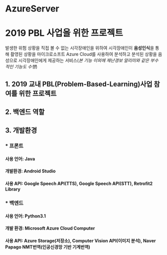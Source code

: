 # AzureServer
# 2019 PBL 사업을 위한 프로젝트
발생한 위험 상황을 직접 볼 수 없는 시각장애인을 위하여 시각장애인이 **음성인식**을 통해 촬영된 상황을 마이크로소프트 Azure Cloud를 사용하여 
분석하고 분석된 상황을 음성으로 시각장애인에게 제공하는 서비스(_본 기능 이외에 재난경보 알리미와 같은 부수적인 기능도 수행_)

## 1. 2019 교내 PBL(Problem-Based-Learning)사업 참여를 위한 프로젝트
## 2. 백엔드 역할
## 3. 개발환경
### * 프론트

#### 사용 언어: Java
#### 개발환경: Android Studio
#### 사용 API: Google Speech API(TTS), Google Speech API(STT), Retrofit2 Library

### * 백엔드
#### 사용 언어: Python3.1
#### 개발 환경: Microsoft Azure Cloud Computer 
#### 사용 API:  Azure Storage(저장소), Computer Vision API(이미지 분석), Naver Papago NMT번역(인공신경망 기반 기계번역)




